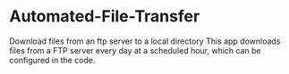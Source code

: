 # Automated-File-Transfer
Download files from an ftp server to a local directory
This app downloads files from a FTP server every day at a scheduled hour, which can be configured in the code.
